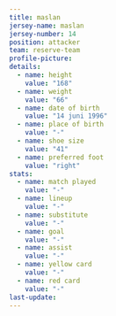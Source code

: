 ```yaml
---
title: maslan
jersey-name: maslan
jersey-number: 14
position: attacker
team: reserve-team
profile-picture:
details:
  - name: height
    value: "168"
  - name: weight
    value: "66"
  - name: date of birth
    value: "14 juni 1996"
  - name: place of birth
    value: "-"
  - name: shoe size
    value: "41"
  - name: preferred foot
    value: "right"
stats:
  - name: match played
    value: "-"
  - name: lineup
    value: "-"
  - name: substitute
    value: "-"
  - name: goal
    value: "-"
  - name: assist
    value: "-"
  - name: yellow card
    value: "-"
  - name: red card
    value: "-"
last-update:
---
```

